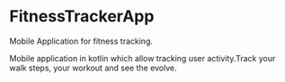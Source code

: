 # FitnessTrackerApp
Mobile Application for fitness tracking. 

Mobile application in kotlin which allow tracking user activity.Track your walk steps, your workout and see the evolve. 
